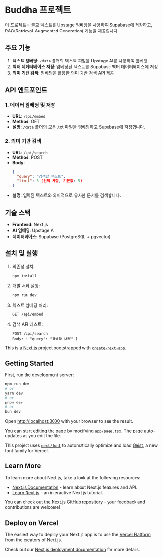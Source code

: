 # Buddha 프로젝트

이 프로젝트는 불교 텍스트를 Upstage 임베딩을 사용하여 Supabase에 저장하고, RAG(Retrieval-Augmented Generation) 기능을 제공합니다.

## 주요 기능

1. **텍스트 임베딩**: `/data` 폴더의 텍스트 파일을 Upstage AI를 사용하여 임베딩
2. **벡터 데이터베이스 저장**: 임베딩된 텍스트를 Supabase 벡터 데이터베이스에 저장
3. **의미 기반 검색**: 임베딩을 활용한 의미 기반 검색 API 제공

## API 엔드포인트

### 1. 데이터 임베딩 및 저장

- **URL**: `/api/embed`
- **Method**: GET
- **설명**: `/data` 폴더의 모든 .txt 파일을 임베딩하고 Supabase에 저장합니다.

### 2. 의미 기반 검색

- **URL**: `/api/search`
- **Method**: POST
- **Body**:
  ```json
  {
    "query": "검색할 텍스트",
    "limit": 5 (선택 사항, 기본값: 5)
  }
  ```
- **설명**: 입력된 텍스트와 의미적으로 유사한 문서를 검색합니다.

## 기술 스택

- **Frontend**: Next.js
- **AI 임베딩**: Upstage AI
- **데이터베이스**: Supabase (PostgreSQL + pgvector)

## 설치 및 실행

1. 의존성 설치:
   ```bash
   npm install
   ```

2. 개발 서버 실행:
   ```bash
   npm run dev
   ```

3. 텍스트 임베딩 처리:
   ```
   GET /api/embed
   ```

4. 검색 API 테스트:
   ```
   POST /api/search
   Body: { "query": "검색할 내용" }
   ```

This is a [Next.js](https://nextjs.org) project bootstrapped with [`create-next-app`](https://nextjs.org/docs/app/api-reference/cli/create-next-app).

## Getting Started

First, run the development server:

```bash
npm run dev
# or
yarn dev
# or
pnpm dev
# or
bun dev
```

Open [http://localhost:3000](http://localhost:3000) with your browser to see the result.

You can start editing the page by modifying `app/page.tsx`. The page auto-updates as you edit the file.

This project uses [`next/font`](https://nextjs.org/docs/app/building-your-application/optimizing/fonts) to automatically optimize and load [Geist](https://vercel.com/font), a new font family for Vercel.

## Learn More

To learn more about Next.js, take a look at the following resources:

- [Next.js Documentation](https://nextjs.org/docs) - learn about Next.js features and API.
- [Learn Next.js](https://nextjs.org/learn) - an interactive Next.js tutorial.

You can check out [the Next.js GitHub repository](https://github.com/vercel/next.js) - your feedback and contributions are welcome!

## Deploy on Vercel

The easiest way to deploy your Next.js app is to use the [Vercel Platform](https://vercel.com/new?utm_medium=default-template&filter=next.js&utm_source=create-next-app&utm_campaign=create-next-app-readme) from the creators of Next.js.

Check out our [Next.js deployment documentation](https://nextjs.org/docs/app/building-your-application/deploying) for more details.
